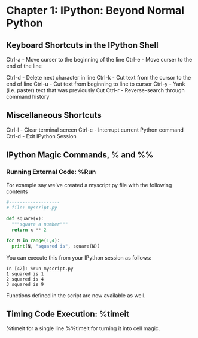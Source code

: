# Chapter 1: IPython: Beyond Normal Python

## Keyboard Shortcuts in the IPython Shell

Ctrl-a  - Move curser to the beginning of the line
Ctrl-e  - Move curser to the end of the line

Ctrl-d  - Delete next character in line
Ctrl-k  - Cut text from the cursor to the end of line
Ctrl-u  - Cut text from beginning to line to cursor
Ctrl-y  - Yank (i.e. paster) text that was previously Cut
Ctrl-r  - Reverse-search through command history

## Miscellaneous Shortcuts

Ctrl-l  - Clear terminal screen
Ctrl-c  - Interrupt current Python command
Ctrl-d  - Exit IPython Session

## IPython Magic Commands, % and %%

### Running External Code: %Run

For example say we've created a myscript.py file with the following contents
``` Python
#-------------------
# file: myscript.py

def square(x):
  """square a number"""
  return x ** 2

for N in range(1,4):
  print(N, "squared is", square(N))  
```

You can execute this from your IPython session as follows:

```
In [42]: %run myscript.py
1 squared is 1
2 squared is 4
3 squared is 9
```

Functions defined in the script are now available as well.

## Timing Code Execution: %timeit

%timeit for a single line
%%timeit for turning it into cell magic.
